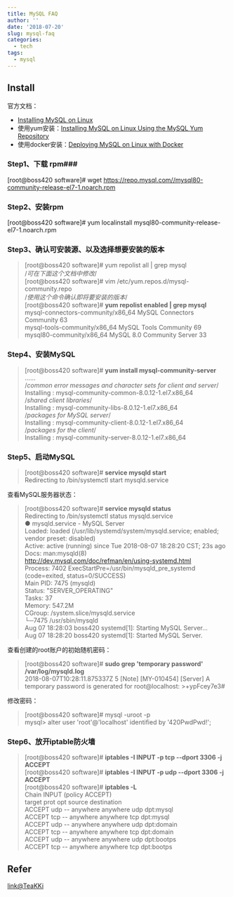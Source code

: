 ```yaml
---
title: MySQL FAQ
author: ''
date: '2018-07-20'
slug: mysql-faq
categories:
  - tech
tags:
  - mysql
---
```


## Install ##




官方文档：

- [Installing MySQL on Linux](https://dev.mysql.com/doc/refman/8.0/en/linux-installation.html)  
- 使用yum安装：[Installing MySQL on Linux Using the MySQL Yum Repository](https://dev.mysql.com/doc/refman/8.0/en/linux-installation-yum-repo.html)  
- 使用docker安装：[Deploying MySQL on Linux with Docker](https://dev.mysql.com/doc/refman/8.0/en/linux-installation-docker.html)  


### Step1、下载 rpm###

[root@boss420 software]# wget https://repo.mysql.com//mysql80-community-release-el7-1.noarch.rpm

### Step2、安装rpm ###

[root@boss420 software]# yum localinstall mysql80-community-release-el7-1.noarch.rpm

### Step3、确认可安装源、以及选择想要安装的版本 ###

> [root@boss420 software]# yum repolist all | grep mysql  
  /*可在下面这个文档中修改*/  
  [root@boss420 software]# vim /etc/yum.repos.d/mysql-community.repo  
  /*使用这个命令确认即将要安装的版本*/  
  [root@boss420 software]# **yum repolist enabled | grep mysql**  
mysql-connectors-community/x86_64       MySQL Connectors Community           63  
mysql-tools-community/x86_64            MySQL Tools Community                69  
mysql80-community/x86_64                MySQL 8.0 Community Server           33  


### Step4、安装MySQL ###

>[root@boss420 software]# **yum install mysql-community-server**  
  ......   
  /*common error messages and character sets for client and server*/  
  Installing : mysql-community-common-8.0.12-1.el7.x86_64                
  /*shared client libraries*/  
  Installing : mysql-community-libs-8.0.12-1.el7.x86_64  
  /*packages for MySQL server*/  
  Installing : mysql-community-client-8.0.12-1.el7.x86_64  
  /*packages for the client*/  
  Installing : mysql-community-server-8.0.12-1.el7.x86_64   

### Step5、启动MySQL ###

>[root@boss420 software]# **service mysqld start**  
Redirecting to /bin/systemctl start mysqld.service  

查看MySQL服务器状态：  

>[root@boss420 software]# **service mysqld status**    
Redirecting to /bin/systemctl status mysqld.service  
● mysqld.service - MySQL Server  
   Loaded: loaded (/usr/lib/systemd/system/mysqld.service; enabled; vendor preset: disabled)  
   Active: active (running) since Tue 2018-08-07 18:28:20 CST; 23s ago  
     Docs: man:mysqld(8)  
           http://dev.mysql.com/doc/refman/en/using-systemd.html  
  Process: 7402 ExecStartPre=/usr/bin/mysqld_pre_systemd (code=exited, status=0/SUCCESS)  
 Main PID: 7475 (mysqld)  
   Status: "SERVER_OPERATING"  
    Tasks: 37  
   Memory: 547.2M  
   CGroup: /system.slice/mysqld.service  
           └─7475 /usr/sbin/mysqld  
Aug 07 18:28:03 boss420 systemd[1]: Starting MySQL Server...  
Aug 07 18:28:20 boss420 systemd[1]: Started MySQL Server.  


查看创建的root账户的初始随机密码：  

>[root@boss420 software]# **sudo grep 'temporary password' /var/log/mysqld.log**  
2018-08-07T10:28:11.875337Z 5 [Note] [MY-010454] [Server] A temporary password is generated for root@localhost: >+ypFcey7e3#  

修改密码：

>[root@boss420 software]# mysql -uroot -p  
 mysql>  alter user 'root'@'localhost' identified by '420PwdPwd!';  
 
 
### Step6、放开iptable防火墙  ###

>[root@boss420 software]# **iptables -I INPUT -p tcp --dport 3306 -j ACCEPT**    
[root@boss420 software]# **iptables -I INPUT -p udp --dport 3306 -j ACCEPT**  
[root@boss420 software]# **iptables -L**  
Chain INPUT (policy ACCEPT)  
target     prot opt source               destination  
ACCEPT     udp  --  anywhere             anywhere             udp dpt:mysql  
ACCEPT     tcp  --  anywhere             anywhere             tcp dpt:mysql  
ACCEPT     udp  --  anywhere             anywhere             udp dpt:domain  
ACCEPT     tcp  --  anywhere             anywhere             tcp dpt:domain  
ACCEPT     udp  --  anywhere             anywhere             udp dpt:bootps  
ACCEPT     tcp  --  anywhere             anywhere             tcp dpt:bootps  






## Refer ##
  
[link@TeaKKi](https://www.teakki.com/space/57e2266371721cd8206a6d7e)
